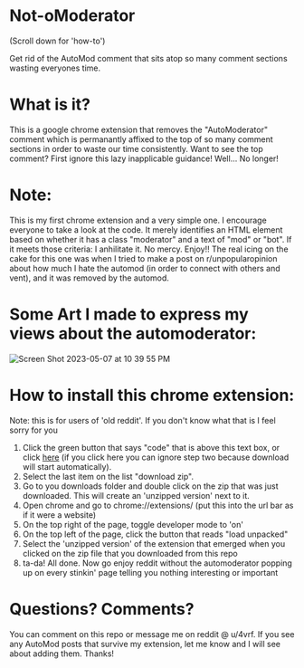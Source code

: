 # Not-oModerator  

(Scroll down for 'how-to')

Get rid of the AutoMod comment that sits atop so many comment sections wasting everyones time. 

# What is it? 
This is a google chrome extension that removes the "AutoModerator" comment which is permanantly affixed to the top of so many comment sections in order to waste our time consistently. Want to see the top comment? First ignore this lazy inapplicable guidance! Well... No longer!

# Note: 

This is my first chrome extension and a very simple one. I encourage everyone to take a look at the code. It merely identifies an HTML element based on whether it has a class "moderator" and a text of "mod" or "bot". If it meets those criteria: I anhilitate it. No mercy. Enjoy!! The real icing on the cake for this one was when I tried to make a post on r/unpopularopinion about how much I hate the automod (in order to connect with others and vent), and it was removed by the automod. 


# Some Art I made to express my views about the automoderator: 
![Screen Shot 2023-05-07 at 10 39 55 PM](https://user-images.githubusercontent.com/13709454/236721977-3aab91ba-e84b-4167-81c3-5072af27ee5d.png)



# How to install this chrome extension: 

Note: this is for users of 'old reddit'. If you don't know what that is I feel sorry for you

1. Click the green button that says "code" that is above this text box, or click [here](https://github.com/purplefloyd14/Not-oModerator/archive/refs/heads/main.zip) (if you click here you can ignore step two because download will start automatically). 
2. Select the last item on the list "download zip". 
3. Go to you downloads folder and double click on the zip that was just downloaded. This will create an 'unzipped version' next to it. 
4. Open chrome and go to chrome://extensions/ (put this into the url bar as if it were a website)
5. On the top right of the page, toggle developer mode to 'on'
6. On the top left of the page, click the button that reads "load unpacked"
7. Select the 'unzipped version' of the extension that emerged when you clicked on the zip file that you downloaded from this repo 
8. ta-da! All done. Now go enjoy reddit without the automoderator popping up on every stinkin' page telling you nothing interesting or important 


# Questions? Comments?

You can comment on this repo or message me on reddit @ u/4vrf. If you see any AutoMod posts that survive my extension, let me know and I will see about adding them. Thanks! 
